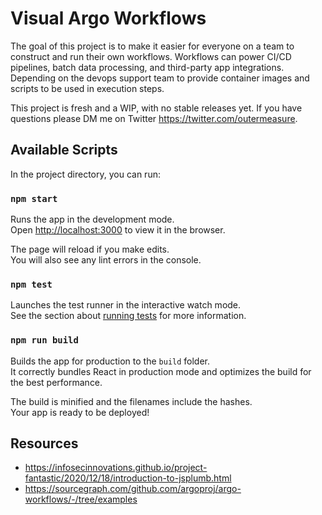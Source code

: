# Visual Argo Workflows

The goal of this project is to make it easier for everyone on a team to construct and run their own workflows.
Workflows can power CI/CD pipelines, batch data processing, and third-party app integrations.  Depending on the devops support team to provide container images and scripts to be used in execution steps.

This project is fresh and a WIP, with no stable releases yet.  If you have questions please DM me on Twitter https://twitter.com/outermeasure.

## Available Scripts

In the project directory, you can run:

### `npm start`

Runs the app in the development mode.\
Open [http://localhost:3000](http://localhost:3000) to view it in the browser.

The page will reload if you make edits.\
You will also see any lint errors in the console.

### `npm test`

Launches the test runner in the interactive watch mode.\
See the section about [running tests](https://facebook.github.io/create-react-app/docs/running-tests) for more information.

### `npm run build`

Builds the app for production to the `build` folder.\
It correctly bundles React in production mode and optimizes the build for the best performance.

The build is minified and the filenames include the hashes.\
Your app is ready to be deployed!

## Resources

- https://infosecinnovations.github.io/project-fantastic/2020/12/18/introduction-to-jsplumb.html
- https://sourcegraph.com/github.com/argoproj/argo-workflows/-/tree/examples